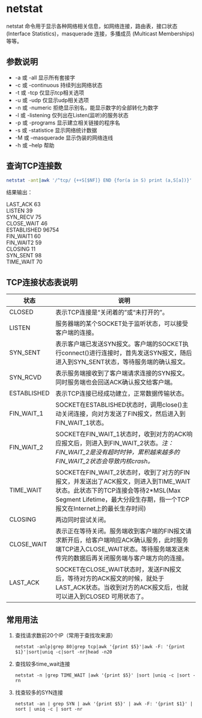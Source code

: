 # netstat

netstat 命令用于显示各种网络相关信息，如网络连接，路由表，接口状态 (Interface Statistics)，masquerade 连接，多播成员 (Multicast Memberships) 等等。

## 参数说明

* -a 或 -all             显示所有套接字
* -c 或 -continuous      持续列出网络状态
* -t 或 -tcp             仅显示tcp相关选项
* -u 或 -udp             仅显示udp相关选项
* -n 或 -numeric         拒绝显示别名，能显示数字的全部转化为数字
* -l 或 -listening       仅列出在Listen(监听)的服务状态
* -p 或 -programs        显示建立相关链接的程序名
* -s 或 -statistice      显示网络统计数据
* -M 或 –masquerade      显示伪装的网络连线
* -h 或 –help            帮助

## 查询TCP连接数

```bash
netstat -ant|awk '/^tcp/ {++S[$NF]} END {for(a in S) print (a,S[a])}'
```

结果输出：

LAST_ACK 63  
LISTEN 39  
SYN_RECV 75  
CLOSE_WAIT 46  
ESTABLISHED 96754  
FIN_WAIT1 60  
FIN_WAIT2 59  
CLOSING 11  
SYN_SENT 98  
TIME_WAIT 70  

## TCP连接状态表说明

状态        | 说明
------------| ------------
CLOSED      | 表示TCP连接是“关闭着的”或“未打开的”。
LISTEN      | 服务器端的某个SOCKET处于监听状态，可以接受客户端的连接。
SYN_SENT    | 表示客户端已发送SYN报文。客户端的SOCKET执行connect()进行连接时，首先发送SYN报文，随后进入到SYN_SENT状态，等待服务端的确认报文。
SYN_RCVD    | 表示服务端接收到了客户端请求连接的SYN报文。同时服务端也会回送ACK确认报文给客户端。
ESTABLISHED | 表示TCP连接已经成功建立，正常数据传输状态。
FIN_WAIT_1  | SOCKET在ESTABLISHED状态时，调用close()主动关闭连接，向对方发送了FIN报文，然后进入到FIN_WAIT_1状态。
FIN_WAIT_2  | SOCKET在FIN_WAIT_1状态时，收到对方的ACK响应报文后，则进入到FIN_WAIT_2状态。*注：FIN_WAIT_2是没有超时时钟，累积越来越多的FIN_WAIT_2状态会导致内核crash。*
TIME_WAIT   | SOCKET在FIN_WAIT_2状态时，收到了对方的FIN报文，并发送出了ACK报文，则进入到TIME_WAIT状态。此状态下的TCP连接会等待2*MSL(Max Segment Lifetime，最大分段生存期，指一个TCP报文在Internet上的最长生存时间)
CLOSING     | 两边同时尝试关闭。
CLOSE_WAIT  | 表示正在等待关闭。服务端收到客户端的FIN报文请求断开后，给客户端响应ACK确认服务，此时服务端TCP进入CLOSE_WAIT状态。等待服务端发送未传完的数据后再关闭服务端与客户端方向的连接。
LAST_ACK    | SOCKET在CLOSE_WAIT状态时，发送FIN报文后，等待对方的ACK报文的时候，就处于LAST_ACK状态。当收到对方的ACK报文后，也就可以进入到CLOSED 可用状态了。

## 常用用法

1. 查找请求数前20个IP（常用于查找攻来源）

   ```linux
   netstat -anlp|grep 80|grep tcp|awk '{print $5}'|awk -F: '{print $1}'|sort|uniq -c|sort -nr|head -n20
   ```

2. 查找较多time_wait连接

   ```linux
   netstat -n |grep TIME_WAIT |awk '{print $5}' |sort |uniq -c |sort -rn 
   ```
  
3. 找查较多的SYN连接

   ```linux
   netstat -an | grep SYN | awk '{print $5}' | awk -F: '{print $1}' | sort | uniq -c | sort -nr
   ```
